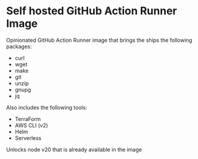 # Self hosted GitHub Action Runner Image

Opinionated GitHub Action Runner image that brings the ships the following packages:
* curl 
* wget 
* make 
* git 
* unzip 
* gnupg
* jq

Also includes the following tools:
* TerraForm
* AWS CLI (v2)
* Helm
* Serverless

Unlocks node v20 that is already available in the image
